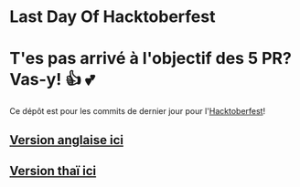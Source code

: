 # Last Day Of Hacktoberfest

T'es pas arrivé à l'objectif des 5 PR? Vas-y! :+1: :two_hearts:
=======

Ce dépôt est pour les commits de dernier jour pour l'[Hacktoberfest](https://hacktoberfest.digitalocean.com/)!


## [Version anglaise ici](./README.md)
## [Version thaï ici](./README.TH.md)
